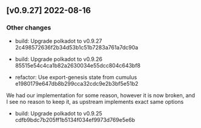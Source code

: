 <!-- bureaucrate goes here -->
## [v0.9.27] 2022-08-16

### Other changes

- build: Upgrade polkadot to v0.9.27 2c498572636f2b34d53b1c51b7283a761a7dc90a

- build: Upgrade polkadot to v0.9.26 85515e54c4ca1b82a2630034e55dcc804c643bf8

- refactor: Use export-genesis state from cumulus e1980179e647db8b299cca32cdc9e2b3bf5e51b2

We had our implementation for some reason, however it is now broken, and
I see no reason to keep it, as upstream implements exact same options

- build: Upgrade polkadot to v0.9.25 cdfb9bdc7b205ff1b5134f034ef9973d769e5e6b
